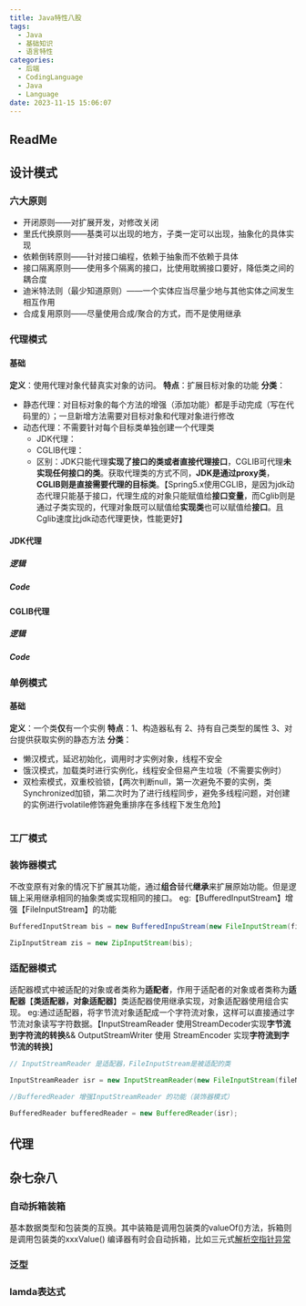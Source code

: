 ```yaml
---
title: Java特性八股
tags:
  - Java
  - 基础知识
  - 语言特性
categories:
  - 后端
  - CodingLanguage
  - Java
  - Language
date: 2023-11-15 15:06:07
---
```

## ReadMe
## 设计模式
### 六大原则
- 开闭原则——对扩展开发，对修改关闭
- 里氏代换原则——基类可以出现的地方，子类一定可以出现，抽象化的具体实现
- 依赖倒转原则——针对接口编程，依赖于抽象而不依赖于具体
- 接口隔离原则——使用多个隔离的接口，比使用耽搁接口要好，降低类之间的耦合度
- 迪米特法则（最少知道原则）——一个实体应当尽量少地与其他实体之间发生相互作用
- 合成复用原则——尽量使用合成/聚合的方式，而不是使用继承
### 代理模式
#### 基础
**定义**：使用代理对象代替真实对象的访问。
**特点**：扩展目标对象的功能
**分类**：
- 静态代理：对目标对象的每个方法的增强（添加功能）都是手动完成（写在代码里的）；一旦新增方法需要对目标对象和代理对象进行修改
- 动态代理：不需要针对每个目标类单独创建一个代理类
	- JDK代理：
	- CGLIB代理：
	- 区别：JDK只能代理**实现了接口的类或者直接代理接口**，CGLIB可代理**未实现任何接口的类**。获取代理类的方式不同，**JDK是通过proxy类**，**CGLIB则是直接需要代理的目标类**。【Spring5.x使用CGLIB，是因为jdk动态代理只能基于接口，代理生成的对象只能赋值给**接口变量**，而Cglib则是通过子类实现的，代理对象既可以赋值给**实现类**也可以赋值给**接口**。且Cglib速度比jdk动态代理更快，性能更好】
#### JDK代理
##### 逻辑
##### Code
#### CGLIB代理
##### 逻辑
##### Code


### 单例模式
#### 基础
**定义**：一个类**仅**有一个实例
**特点**：1、构造器私有 2、持有自己类型的属性 3、对台提供获取实例的静态方法
**分类**：
- 懒汉模式，延迟初始化，调用时才实例对象，线程不安全
- 饿汉模式，加载类时进行实例化，线程安全但易产生垃圾（不需要实例时）
- 双检索模式，双重校验锁，【两次判断null，第一次避免不要的实例，类Synchronized加锁，第二次时为了进行线程同步，避免多线程问题，对创建的实例进行volatile修饰避免重排序在多线程下发生危险】
```java

```
### 工厂模式
### 装饰器模式
不改变原有对象的情况下扩展其功能，通过**组合**替代**继承**来扩展原始功能。但是逻辑上采用继承相同的抽象类或实现相同的接口。
eg:【BufferedInputStream】增强【FileInputStream】的功能
```java
BufferedInputStream bis = new BufferedInpuStream(new FileInputStream(filename));

ZipInputStream zis = new ZipInputStream(bis);
```
### 适配器模式
适配器模式中被适配的对象或者类称为**适配者**，作用于适配者的对象或者类称为**适配器**【**类适配器，对象适配器**】类适配器使用继承实现，对象适配器使用组合实现。
eg:通过适配器，将字节流对象适配成一个字符流对象，这样可以直接通过字节流对象读写字符数据。【InputStreamReader 使用StreamDecoder实现**字节流到字符流的转换**&& OutputStreamWriter 使用 StreamEncoder 实现**字符流到字节流的转换**】
```java
// InputStreamReader 是适配器，FileInputStream是被适配的类

InputStreamReader isr = new InputStreamReader(new FileInputStream(fileName), "UFT-8");

//BufferedReader 增强InputStreamReader 的功能（装饰器模式）

BufferedReader bufferedReader = new BufferedReader(isr);
```
## 代理

## 杂七杂八
### 自动拆箱装箱

基本数据类型和包装类的互换。其中装箱是调用包装类的valueOf()方法，拆箱则是调用包装类的xxxValue()
编译器有时会自动拆箱，比如三元式[解析空指针异常](https://mp.weixin.qq.com/s/ExIaOUpJM4U3iEb_f7Bvpw)
### 泛型
### lamda表达式
